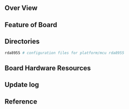 ## Over View

## Feature of Board

## Directories

```sh
rda8955 # configuration files for platform/mcu rda8955
```

## Board Hardware Resources

## Update log

## Reference
